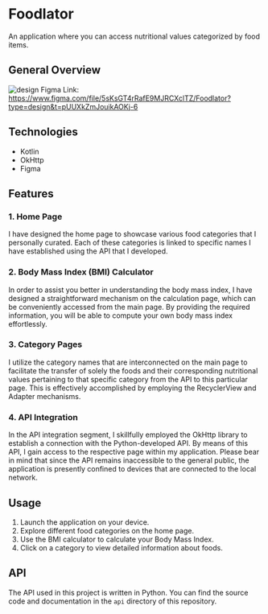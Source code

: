 # Foodlator

An application where you can access nutritional values categorized by food items.

## General Overview
![design](https://github.com/fleaudie/Foodlator/assets/121239335/262e6e0d-79cd-47a8-8bbb-0e3c819ac660)
Figma Link: https://www.figma.com/file/5sKsGT4rRafE9MJRCXclTZ/Foodlator?type=design&t=pUUXkZmJouikAOKj-6

## Technologies
- Kotlin
- OkHttp
- Figma

## Features

### 1. Home Page
I have designed the home page to showcase various food categories that I personally curated. Each of these categories is linked to specific names I have established using the API that I developed.

### 2. Body Mass Index (BMI) Calculator
In order to assist you better in understanding the body mass index, I have designed a straightforward mechanism on the calculation page, which can be conveniently accessed from the main page. By providing the required information, you will be able to compute your own body mass index effortlessly.

### 3. Category Pages

I utilize the category names that are interconnected on the main page to facilitate the transfer of solely the foods and their corresponding nutritional values pertaining to that specific category from the API to this particular page. This is effectively accomplished by employing the RecyclerView and Adapter mechanisms.

### 4. API Integration
In the API integration segment, I skillfully employed the OkHttp library to establish a connection with the Python-developed API. By means of this API, I gain access to the respective page within my application. Please bear in mind that since the API remains inaccessible to the general public, the application is presently confined to devices that are connected to the local network.

## Usage
1. Launch the application on your device.
2. Explore different food categories on the home page.
3. Use the BMI calculator to calculate your Body Mass Index.
4. Click on a category to view detailed information about foods.

## API
The API used in this project is written in Python. You can find the source code and documentation in the `api` directory of this repository.

